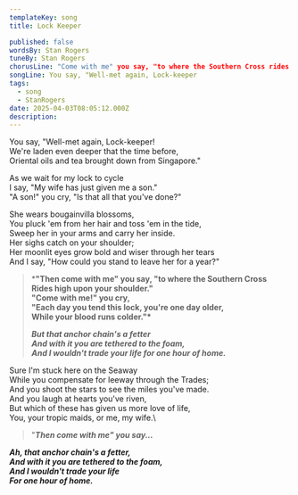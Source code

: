 ```yaml
---
templateKey: song
title: Lock Keeper

published: false
wordsBy: Stan Rogers
tuneBy: Stan Rogers
chorusLine: "Come with me" you say, "to where the Southern Cross rides high upon your shoulder"
songLine: You say, "Well-met again, Lock-keeper
tags:
  - song
  - StanRogers
date: 2025-04-03T08:05:12.000Z
description: 
---
```

You say, "Well-met again, Lock-keeper!\
We're laden even deeper that the time before,\
Oriental oils and tea brought down from Singapore."

As we wait for my lock to cycle\
I say, "My wife has just given me a son."\
"A son!" you cry, "Is that all that you've done?"

She wears bougainvilla blossoms,\
You pluck 'em from her hair and toss 'em in the tide,\
Sweep her in your arms and carry her inside.\
Her sighs catch on your shoulder;\
Her moonlit eyes grow bold and wiser through her tears\
And I say, "How could you stand to leave her for a year?"

>***"Then come with me" you say, "to where the Southern Cross\
Rides high upon your shoulder."\
"Come with me!" you cry,\
"Each day you tend this lock, you're one day older,\
While your blood runs colder."\***
>
>***But that anchor chain's a fetter\
And with it you are tethered to the foam,\
And I wouldn't trade your life for one hour of home.***

Sure I'm stuck here on the Seaway\
While you compensate for leeway through the Trades;\
And you shoot the stars to see the miles you've made.\
And you laugh at hearts you've riven,\
But which of these has given us more love of life,\
You, your tropic maids, or me, my wife.\

>"***Then come with me" you say...***

***Ah, that anchor chain's a fetter,\
And with it you are tethered to the foam,\
And I wouldn't trade your life\
For one hour of home.***
